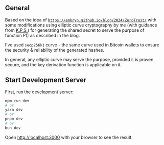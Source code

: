## General

Based on the idea of [`https://enkryp.github.io/blog/2024/ZeroTrust/`](https://enkryp.github.io/blog/2024/ZeroTrust/) with some modifications using elliptic curve cryptography by me (with guidance from [K.P.S.](https://in.linkedin.com/in/enkryp)) for generating the shared secret to serve the purpose of function P() as described in the blog.

I've used `secp256k1` curve - the same curve used in Bitcoin wallets to ensure the security & reliability of the generated hashes.

In general, any elliptic curve may serve the purpose, provided it is proven secure, and the key derivation function is applicable on it.

## Start Development Server

First, run the development server:

```bash
npm run dev
# or
yarn dev
# or
pnpm dev
# or
bun dev
```

Open [http://localhost:3000](http://localhost:3000) with your browser to see the result.
